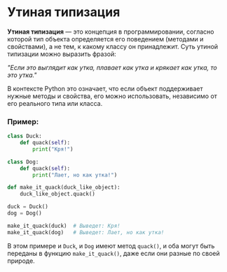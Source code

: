 
# Утиная типизация

**Утиная типизация** — это концепция в программировании, согласно которой тип объекта определяется его поведением (методами и свойствами), а не тем, к какому классу он принадлежит. Суть утиной типизации можно выразить фразой:

*"Если это выглядит как утка, плавает как утка и крякает как утка, то это утка."*

В контексте Python это означает, что если объект поддерживает нужные методы и свойства, его можно использовать, независимо от его реального типа или класса.

### Пример:

```python
class Duck:
    def quack(self):
        print("Кря!")

class Dog:
    def quack(self):
        print("Лает, но как утка!")

def make_it_quack(duck_like_object):
    duck_like_object.quack()

duck = Duck()
dog = Dog()

make_it_quack(duck)  # Выведет: Кря!
make_it_quack(dog)   # Выведет: Лает, но как утка!
```

В этом примере и `Duck`, и `Dog` имеют метод `quack()`, и оба могут быть переданы в функцию `make_it_quack()`, даже если они разные по своей природе.
